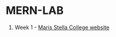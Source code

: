 # MERN-LAB
1. Week 1 - [Maris Stella College website](https://perumallaharshitha.github.io/MERN-LAB/Week-1-%20MSC/home.html) 
